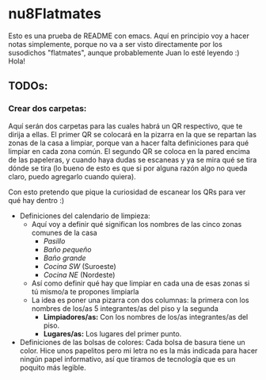 # nu8Flatmates

Esto es una prueba de README con emacs. Aquí en principio voy a hacer notas simplemente, porque no va a ser visto directamente por los susodichos "flatmates", aunque probablemente Juan lo esté leyendo :) Hola!

## TODOs:

### Crear dos carpetas:

Aquí serán dos carpetas para las cuales habrá un QR respectivo, que te dirija a ellas. El primer QR se colocará en la pizarra en la que se repartan las zonas de la casa a limpiar, porque van a hacer falta definiciones para qué limpiar en cada zona común. El segundo QR se coloca en la pared encima de las papeleras, y cuando haya dudas se escaneas y ya se mira qué se tira dónde se tira (lo bueno de esto es que si por alguna razón algo no queda claro, puedo agregarlo cuando quiera).

Con esto pretendo que pique la curiosidad de escanear los QRs para ver qué hay dentro :)

- Definiciones del calendario de limpieza:
    + Aquí voy a definir qué significan los nombres de las cinco zonas comunes de la casa
        * *Pasillo*
        * *Baño pequeño*
        * *Baño grande*
        * *Cocina SW* (Suroeste)
        * *Cocina NE* (Nordeste)
    + Así como definir qué hay que limpiar en cada una de esas zonas si tú mismo/a te propones limpiarla
    + La idea es poner una pizarra con dos columnas: la primera con los nombres de los/as 5 integrantes/as del piso y la segunda
        * **Limpiadores/as:** Con los nombres de los/as integrantes/as del piso.
        * **Lugares/as:** Los lugares del primer punto.
- Definiciones de las bolsas de colores: Cada bolsa de basura tiene un color. Hice unos papelitos pero mi letra no es la más indicada para hacer ningún papel informativo, así que tiramos de tecnología que es un poquito más legible.
